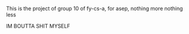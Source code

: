 This is the project of group 10 of fy-cs-a, for asep, nothing more nothing less







IM BOUTTA SHIT MYSELF
